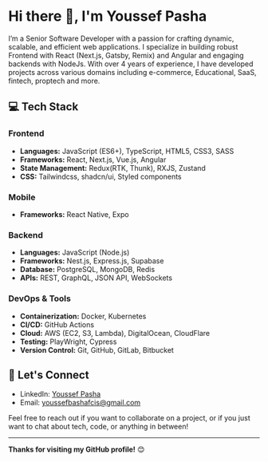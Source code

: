 # Hi there 👋, I'm Youssef Pasha

I’m a Senior Software Developer with a passion for crafting dynamic, scalable, and efficient web applications. I specialize in building robust Frontend with React (Next.js, Gatsby, Remix) and Angular and engaging backends with NodeJs. With over 4 years of experience, I have developed projects across various domains including e-commerce, Educational, SaaS, fintech, proptech and more.

## 💻 Tech Stack

### Frontend
- **Languages:** JavaScript (ES6+), TypeScript, HTML5, CSS3, SASS
- **Frameworks:** React, Next.js, Vue.js, Angular
- **State Management:** Redux(RTK, Thunk), RXJS, Zustand
- **CSS:** Tailwindcss, shadcn/ui, Styled components

### Mobile
- **Frameworks:** React Native, Expo

### Backend
- **Languages:** JavaScript (Node.js)
- **Frameworks:** Nest.js, Express.js, Supabase
- **Database:** PostgreSQL, MongoDB, Redis
- **APIs:** REST, GraphQL, JSON API, WebSockets

### DevOps & Tools
- **Containerization:** Docker, Kubernetes
- **CI/CD:** GitHub Actions
- **Cloud:** AWS (EC2, S3, Lambda), DigitalOcean, CloudFlare
- **Testing:** PlayWright, Cypress
- **Version Control:** Git, GitHub, GitLab, Bitbucket

## 🤝 Let's Connect

- LinkedIn: [Youssef Pasha](https://www.linkedin.com/in/youssefpasha)
- Email: [youssefbashafcis@gmail.com](mailto:youssefbashafcis@gmail.com)

Feel free to reach out if you want to collaborate on a project, or if you just want to chat about tech, code, or anything in between!

---

**Thanks for visiting my GitHub profile!** 😊
